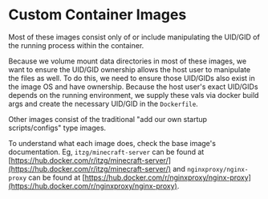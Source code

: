 # Custom Container Images

Most of these images consist only of or include  manipulating the UID/GID of the running process within the container.

Because we volume mount data directories in most of these images, we want to ensure the UID/GID ownership allows the host user to manipulate the files as well. To do this, we need to ensure those UID/GIDs also exist in the image OS and have ownership. Because the host user's exact UID/GIDs depends on the running environment, we supply these vals via docker build args and create the necessary UID/GID in the `Dockerfile`.

Other images consist of the traditional "add our own startup scripts/configs" type images.

To understand what each image does, check the base image's documentation. Eg, `itzg/minecraft-server` can be found at [https://hub.docker.com/r/itzg/minecraft-server/](https://hub.docker.com/r/itzg/minecraft-server/) and `nginxproxy/nginx-proxy` can be found at [https://hub.docker.com/r/nginxproxy/nginx-proxy](https://hub.docker.com/r/nginxproxy/nginx-proxy).